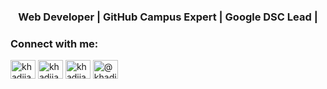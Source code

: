 <!-- <img align="center" src="Banner.png"> -->
<h3 align="center">Web Developer | GitHub Campus Expert | Google DSC Lead |</h3>
<h3 align="left">Connect with me:</h3>
<p align="left">
   <a href="https://linkedin.com/in/khadijagardezi" target="blank"><img align="center" src="https://raw.githubusercontent.com/rahuldkjain/github-profile-readme-generator/master/src/images/icons/Social/linked-in-alt.svg" alt="khadijagardezi" height="30" width="40" /></a>
   <a href="https://twitter.com/khadija_gardezi" target="blank"><img align="center" src="https://raw.githubusercontent.com/rahuldkjain/github-profile-readme-generator/master/src/images/icons/Social/twitter.svg" alt="khadija_gardezi" height="30" width="40" /></a>
   <a href="https://instagram.com/khadija_gardezi" target="blank"><img align="center" src="https://raw.githubusercontent.com/rahuldkjain/github-profile-readme-generator/master/src/images/icons/Social/instagram.svg" alt="khadija_gardezi" height="30" width="40" /></a>
   <a href="https://medium.com/@khadijagardezi" target="blank"><img align="center" src="https://raw.githubusercontent.com/rahuldkjain/github-profile-readme-generator/master/src/images/icons/Social/medium.svg" alt="@khadijagardezi" height="30" width="40" /></a>
</p>
